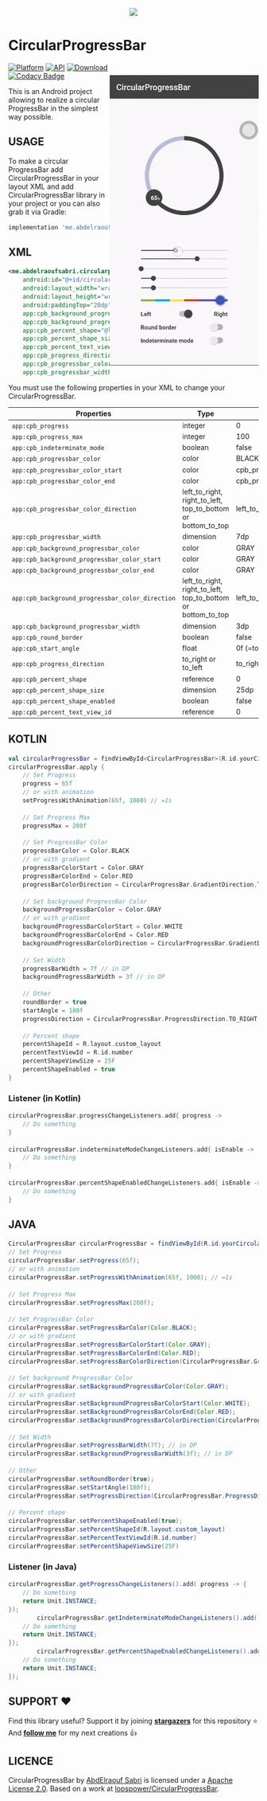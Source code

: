 <p align="center"><img src="/preview/header.png"></p>

CircularProgressBar
=================

<img src="/preview/preview.gif" alt="sample" title="sample" width="300" align="right" vspace="24" />

[![Platform](https://img.shields.io/badge/platform-android-green.svg)](http://developer.android.com/index.html)
[![API](https://img.shields.io/badge/API-14%2B-brightgreen.svg?style=flat)](https://android-arsenal.com/api?level=14)
[ ![Download](https://api.bintray.com/packages/abdelraoufsabri/maven/me.abdelraoufsabri%3Acircularprogressbar/images/download.svg) ](https://bintray.com/abdelraoufsabri/maven/me.abdelraoufsabri%3Acircularprogressbar/_latestVersion)
<br>
[![Codacy Badge](https://app.codacy.com/project/badge/Grade/9d34c146a041409ebef5ff75840bfafa)](https://www.codacy.com/gh/AbdElraoufSabri/CircularProgressBar/dashboard?utm_source=github.com&amp;utm_medium=referral&amp;utm_content=AbdElraoufSabri/CircularProgressBar&amp;utm_campaign=Badge_Grade)

This is an Android project allowing to realize a circular ProgressBar in the simplest way possible.

USAGE
-----

To make a circular ProgressBar add CircularProgressBar in your layout XML and add CircularProgressBar library in your project or you can also grab it via Gradle:

```groovy
implementation 'me.abdelraoufsabri:circularprogressbar:1.1.1'
```

XML
-----

```xml
<me.abdelraoufsabri.circularprogressbar.CircularProgressBar
    android:id="@+id/circularProgressBar"
    android:layout_width="wrap_content"
    android:layout_height="wrap_content"
    android:paddingTop="20dp"
    app:cpb_background_progressbar_color="#b6bbd8"
    app:cpb_background_progressbar_width="10dp"
    app:cpb_percent_shape="@layout/custom_layout"
    app:cpb_percent_shape_size="40dp"
    app:cpb_percent_text_view_id="@id/number"
    app:cpb_progress_direction="to_right"
    app:cpb_progressbar_color="@color/primary"
    app:cpb_progressbar_width="10dp" />
```

You must use the following properties in your XML to change your CircularProgressBar.

| Properties                                       | Type                                                         | Default               |
| ------------------------------------------------ | ------------------------------------------------------------ | --------------------- |
| `app:cpb_progress`                               | integer                                                      | 0                     |
| `app:cpb_progress_max`                           | integer                                                      | 100                   |
| `app:cpb_indeterminate_mode`                     | boolean                                                      | false                 |
| `app:cpb_progressbar_color`                      | color                                                        | BLACK                 |
| `app:cpb_progressbar_color_start`                | color                                                        | cpb_progressbar_color |
| `app:cpb_progressbar_color_end`                  | color                                                        | cpb_progressbar_color |
| `app:cpb_progressbar_color_direction`            | left_to_right, right_to_left, top_to_bottom or bottom_to_top | left_to_right         |
| `app:cpb_progressbar_width`                      | dimension                                                    | 7dp                   |
| `app:cpb_background_progressbar_color`           | color                                                        | GRAY                  |
| `app:cpb_background_progressbar_color_start`     | color                                                        | GRAY                  |
| `app:cpb_background_progressbar_color_end`       | color                                                        | GRAY                  |
| `app:cpb_background_progressbar_color_direction` | left_to_right, right_to_left, top_to_bottom or bottom_to_top | left_to_right         |
| `app:cpb_background_progressbar_width`           | dimension                                                    | 3dp                   |
| `app:cpb_round_border`                           | boolean                                                      | false                 |
| `app:cpb_start_angle`                            | float                                                        | 0f (=top)             |
| `app:cpb_progress_direction`                     | to_right or to_left                                          | to_right              |
| `app:cpb_percent_shape`                          | reference                                                    | 0                     |
| `app:cpb_percent_shape_size`                     | dimension                                                    | 25dp                  |
| `app:cpb_percent_shape_enabled`                  | boolean                                                      | false                 |
| `app:cpb_percent_text_view_id`                   | reference                                                    | 0                     |

KOTLIN
-----

```kotlin
val circularProgressBar = findViewById<CircularProgressBar>(R.id.yourCircularProgressbar)
circularProgressBar.apply {
    // Set Progress
    progress = 65f
    // or with animation
    setProgressWithAnimation(65f, 1000) // =1s

    // Set Progress Max
    progressMax = 200f

    // Set ProgressBar Color
    progressBarColor = Color.BLACK
    // or with gradient
    progressBarColorStart = Color.GRAY
    progressBarColorEnd = Color.RED
    progressBarColorDirection = CircularProgressBar.GradientDirection.TOP_TO_BOTTOM

    // Set background ProgressBar Color
    backgroundProgressBarColor = Color.GRAY
    // or with gradient
    backgroundProgressBarColorStart = Color.WHITE
    backgroundProgressBarColorEnd = Color.RED
    backgroundProgressBarColorDirection = CircularProgressBar.GradientDirection.TOP_TO_BOTTOM

    // Set Width
    progressBarWidth = 7f // in DP
    backgroundProgressBarWidth = 3f // in DP

    // Other
    roundBorder = true
    startAngle = 180f
    progressDirection = CircularProgressBar.ProgressDirection.TO_RIGHT
    
    // Percent shape
    percentShapeId = R.layout.custom_layout
    percentTextViewId = R.id.number
    percentShapeViewSize = 25F
    percentShapeEnabled = true
}
```

### Listener (in Kotlin)

```kotlin
circularProgressBar.progressChangeListeners.add{ progress ->
    // Do something
}

circularProgressBar.indeterminateModeChangeListeners.add{ isEnable ->
    // Do something
}

circularProgressBar.percentShapeEnabledChangeListeners.add{ isEnable ->
    // Do something
}

```

JAVA
-----

```java
CircularProgressBar circularProgressBar = findViewById(R.id.yourCircularProgressbar);
// Set Progress
circularProgressBar.setProgress(65f);
// or with animation
circularProgressBar.setProgressWithAnimation(65f, 1000); // =1s

// Set Progress Max
circularProgressBar.setProgressMax(200f);

// Set ProgressBar Color
circularProgressBar.setProgressBarColor(Color.BLACK);
// or with gradient
circularProgressBar.setProgressBarColorStart(Color.GRAY);
circularProgressBar.setProgressBarColorEnd(Color.RED);
circularProgressBar.setProgressBarColorDirection(CircularProgressBar.GradientDirection.TOP_TO_BOTTOM);

// Set background ProgressBar Color
circularProgressBar.setBackgroundProgressBarColor(Color.GRAY);
// or with gradient
circularProgressBar.setBackgroundProgressBarColorStart(Color.WHITE);
circularProgressBar.setBackgroundProgressBarColorEnd(Color.RED);
circularProgressBar.setBackgroundProgressBarColorDirection(CircularProgressBar.GradientDirection.TOP_TO_BOTTOM);

// Set Width
circularProgressBar.setProgressBarWidth(7f); // in DP
circularProgressBar.setBackgroundProgressBarWidth(3f); // in DP

// Other
circularProgressBar.setRoundBorder(true);
circularProgressBar.setStartAngle(180f);
circularProgressBar.setProgressDirection(CircularProgressBar.ProgressDirection.TO_RIGHT);

// Percent shape
circularProgressBar.setPercentShapeEnabled(true);
circularProgressBar.setPercentShapeId(R.layout.custom_layout)
circularProgressBar.setPercentTextViewId(R.id.number)
circularProgressBar.setPercentShapeViewSize(25F)
```

### Listener (in Java)

```java
circularProgressBar.getProgressChangeListeners().add( progress -> {
    // Do something
    return Unit.INSTANCE;
});
        circularProgressBar.getIndeterminateModeChangeListeners().add( isEnabled -> {
    // Do something
    return Unit.INSTANCE;
});
        circularProgressBar.getPercentShapeEnabledChangeListeners().add( isEnabled -> {
    // Do something
    return Unit.INSTANCE;
});
```

SUPPORT ❤️
-----

Find this library useful? Support it by joining [**stargazers**](https://github.com/AbdElraoufSabri/CircularProgressBar/stargazers) for this repository ⭐️
<br/>
And [**follow me**](https://github.com/AbdElraoufSabri?tab=followers) for my next creations 👍

LICENCE
-----

CircularProgressBar by [AbdElraouf Sabri](https://abdelraoufsabri.me) is licensed under a [Apache License 2.0](http://www.apache.org/licenses/LICENSE-2.0).
Based on a work at [lopspower/CircularProgressBar](https://github.com/lopspower/CircularProgressBar).
